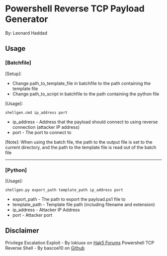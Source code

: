# Powershell Reverse TCP Payload Generator

By: Leonard Haddad

## Usage

### [Batchfile]

[Setup]:

* Change path_to_template_file in batchfile to the path containing the template file
* Change path_to_script in batchfile to the path containing the python file

[Usage]:

```
shellgen.cmd ip_address port

```

* ip_address - Address that the payload should connect to using reverse connection (attacker IP address)
* port       - The port to connect to

[Note]: When using the batch file, the path to the output file is set to the current directory, and the path to the template file is read out of the batch file

<hr>
 
### [Python]

[Usage]:

```
shellgen.py export_path template_path ip_address port

```

* export_path   - The path to export the payload.ps1 file to
* template_path - Template file path (including filename and extension)
* ip_address    - Attacker IP Address
* port          - Attacker port

## Disclaimer

Privilege Escalation Exploit - By lokiuox on <a href="https://forums.hak5.org/topic/45439-powershell-real-uac-bypass">Hak5 Forums</a>
Powershell TCP Reverse Shell - By bascoe10 on <a href="https://github.com/swisskyrepo/PayloadsAllTheThings/blob/master/Methodology%20and%20Resources/Reverse%20Shell%20Cheatsheet.md">Github</a>
